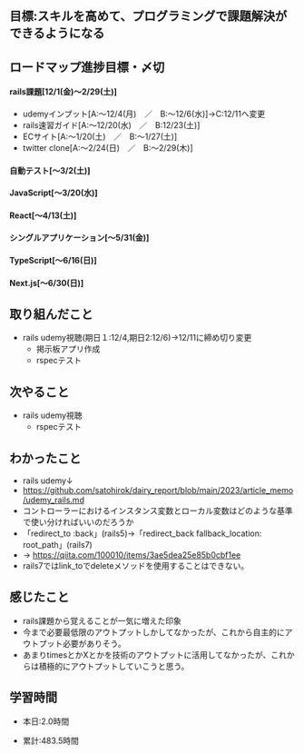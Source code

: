 ## 目標:スキルを高めて、プログラミングで課題解決ができるようになる

## ロードマップ進捗目標・〆切
#### rails課題[12/1(金)～2/29(土)]
* udemyインプット[A:～12/4(月)　／　B:～12/6(水)]→C:12/11へ変更
* rails速習ガイド[A:～12/20(水)　／　B:12/23(土)]
* ECサイト[A:～1/20(土)　／　B:～1/27(土)]
* twitter clone[A:～2/24(日)　／　B:～2/29(木)]

#### 自動テスト[～3/2(土)]
#### JavaScript[～3/20(水)]
#### React[～4/13(土)]
#### シングルアプリケーション[～5/31(金)]
#### TypeScript[～6/16(日)]
#### Next.js[～6/30(日)]


## 取り組んだこと
- rails udemy視聴(期日１:12/4,期日2:12/6)→12/11に締め切り変更
  - 掲示板アプリ作成
  - rspecテスト


## 次やること
- rails udemy視聴
  - rspecテスト

  
## わかったこと
* rails udemy↓
* https://github.com/satohirok/dairy_report/blob/main/2023/article_memo/udemy_rails.md
* コントローラーにおけるインスタンス変数とローカル変数はどのような基準で使い分ければいいのだろうか
* 「redirect_to :back」(rails5)→「redirect_back fallback_location: root_path」(rails7)
* → https://qiita.com/100010/items/3ae5dea25e85b0cbf1ee
* rails7ではlink_toでdeleteメソッドを使用することはできない。



## 感じたこと
- rails課題から覚えることが一気に増えた印象
- 今まで必要最低限のアウトプットしかしてなかったが、これから自主的にアウトプット必要がありそう。
- あまりtimesとかXとかを技術のアウトプットに活用してなかったが、これからは積極的にアウトプットしていこうと思う。
  

## 学習時間
- 本日:2.0時間

- 累計:483.5時間
